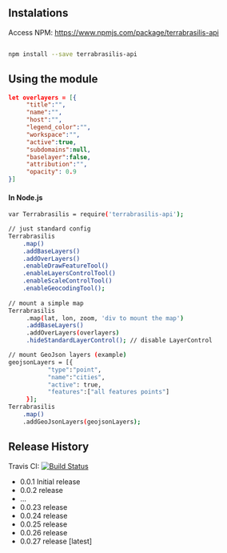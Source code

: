## Instalations

Access NPM: https://www.npmjs.com/package/terrabrasilis-api 

```sh

npm install --save terrabrasilis-api

```

## Using the module

```json
let overlayers = [{
     "title":"",
     "name":"",
     "host":"",
     "legend_color":"",
     "workspace":"",
     "active":true,
     "subdomains":null,
     "baselayer":false,
     "attribution":"",
     "opacity": 0.9
}]
```

#### In Node.js

```sh
var Terrabrasilis = require('terrabrasilis-api');

// just standard config
Terrabrasilis
    .map() 
    .addBaseLayers()
    .addOverLayers()
    .enableDrawFeatureTool()
    .enableLayersControlTool()
    .enableScaleControlTool()
    .enableGeocodingTool();
    
// mount a simple map 
Terrabrasilis
     .map(lat, lon, zoom, 'div to mount the map') 
     .addBaseLayers()
     .addOverLayers(overlayers)
     .hideStandardLayerControl(); // disable LayerControl

// mount GeoJson layers (example)
geojsonLayers = [{
           "type":"point",     
           "name":"cities",
           "active": true,
           "features":["all features points"]
     }];
Terrabrasilis
    .map()
    .addGeoJsonLayers(geojsonLayers);

```

## Release History

Travis CI: [![Build Status](https://travis-ci.org/Terrabrasilis/terrabrasilis-api.svg?branch=master)](https://travis-ci.org/Terrabrasilis/terrabrasilis-api)

* 0.0.1 Initial release 
* 0.0.2 release
* ...
* 0.0.23 release 
* 0.0.24 release 
* 0.0.25 release
* 0.0.26 release
* 0.0.27 release [latest]
